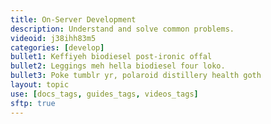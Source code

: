 ```yaml
---
title: On-Server Development
description: Understand and solve common problems.
videoid: j38ihh83m5
categories: [develop]
bullet1: Keffiyeh biodiesel post-ironic offal
bullet2: Leggings meh hella biodiesel four loko.
bullet3: Poke tumblr yr, polaroid distillery health goth
layout: topic
use: [docs_tags, guides_tags, videos_tags]
sftp: true
---
```

